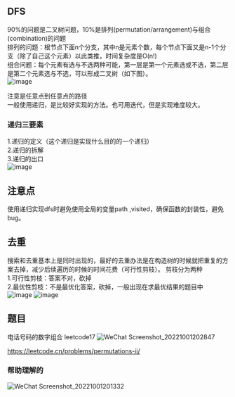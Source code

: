 ## DFS 
90%的问题是二叉树问题，10%是排列(permutation/arrangement)与组合(combination)的问题  
排列的问题：根节点下面n个分支，其中n是元素个数，每个节点下面又是n-1个分支（除了自己这个元素）以此类推，时间复杂度是O(n!)  
组合问题：每个元素有选与不选两种可能，第一层是第一个元素选或不选，第二层是第二个元素选与不选，可以形成二叉树（如下图）。  
![image](https://user-images.githubusercontent.com/83968454/193422399-b0966243-5488-4eca-a4a7-e7c3afa31927.png)

注意是任意点到任意点的路径  
一般使用递归，是比较好实现的方法。也可用迭代，但是实现难度较大。  
### 递归三要素
1.递归的定义（这个递归是实现什么目的的一个递归）  
2.递归的拆解  
3.递归的出口  
![image](https://user-images.githubusercontent.com/83968454/193412735-c126c6cb-cdc8-40a0-9984-f1aaeb50962a.png)

## 注意点
使用递归实现dfs时避免使用全局的变量path ,visited，确保函数的封装性，避免bug。

## 去重
搜索和去重基本上是同时出现的，最好的去重办法是在构造树的时候就把重复的方案去掉，减少后续遍历的时候的时间花费（可行性剪枝）。
剪枝分为两种  
1.可行性剪枝：答案不对，砍掉  
2.最优性剪枝：不是最优化答案，砍掉，一般出现在求最优结果的题目中  
![image](https://user-images.githubusercontent.com/83968454/193417979-d801d707-363d-4094-b091-49de59aa5716.png)
![image](https://user-images.githubusercontent.com/83968454/193418084-a2a86abc-546c-4a34-ab04-46f7c88ce12a.png)

## 题目
电话号码的数字组合 leetcode17
![WeChat Screenshot_20221001202847](https://user-images.githubusercontent.com/83968454/193423219-9342d5c4-466c-43ca-b009-d615d9f77e42.png)

https://leetcode.cn/problems/permutations-ii/

### 帮助理解的
![WeChat Screenshot_20221001201332](https://user-images.githubusercontent.com/83968454/193422692-faa53387-bea7-4bfd-9980-43efa335f816.png)

